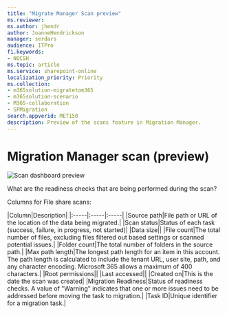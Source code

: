 ```yaml
---
title: "Migrate Manager Scan preview"
ms.reviewer: 
ms.author: jhendr
author: JoanneHendrickson
manager: serdars
audience: ITPro
f1.keywords:
- NOCSH
ms.topic: article
ms.service: sharepoint-online
localization_priority: Priority
ms.collection: 
- m365solution-migratetom365
- m365solution-scenario
- M365-collaboration
- SPMigration
search.appverid: MET150
description: Preview of the scans feature in Migration Manager.
---
```

# Migration Manager scan (preview)


![Scan dashboard preview](/media/mm-scan-dashboard.png)

What are the readiness checks that are being performed during the scan?



Columns for File share scans:

|Column|Description|
|:-----|:-----|:-----|
|Source path|File path or URL of the location of the data being migrated.|
|Scan status|Status of each task (success, failure, in progress, not started)|
|Data size||
|File count|The total number of files, excluding files filtered out based settings or scanned potential issues.|
|Folder count|The total number of folders in the source path.|
|Max path length|The longest path length for an item in this account.  The path length is calculated to include the tenant URL, user site, path, and any character encoding. Microsoft 365 allows a maximum of 400 characters.|
|Root permissions||
|Last accessed||
|Created on|This is the date the scan was created|
|Migration Readiness|Status of readiness checks. A value of "Warning" indicates that one or more issues  need to be addressed before moving the task to migration.|
|Task ID|Unique identifier for a migration task.|